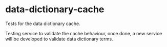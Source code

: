 # data-dictionary-cache
Tests for the data dictionary cache.

Testing service to validate the cache behaviour, once done, a new service will be developed to validate data dictionary terms.
